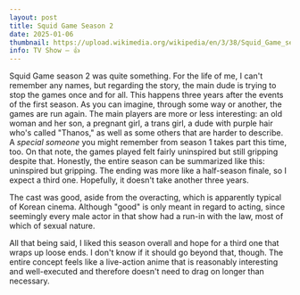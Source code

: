 ```yaml
---
layout: post
title: Squid Game Season 2
date: 2025-01-06
thumbnail: https://upload.wikimedia.org/wikipedia/en/3/38/Squid_Game_season_2_poster.png
info: TV Show – 👍
---
```

Squid Game season 2 was quite something. For the life of me, I can't remember any names, but regarding the story, the main dude is trying to stop the games once and for all. This happens three years after the events of the first season. As you can imagine, through some way or another, the games are run again. The main players are more or less interesting: an old woman and her son, a pregnant girl, a trans girl, a dude with purple hair who's called "Thanos," as well as some others that are harder to describe. A *special someone* you might remember from season 1 takes part this time, too. On that note, the games played felt fairly uninspired but still gripping despite that. Honestly, the entire season can be summarized like this: uninspired but gripping. The ending was more like a half-season finale, so I expect a third one. Hopefully, it doesn't take another three years.  
  
The cast was good, aside from the overacting, which is apparently typical of Korean cinema. Although "good" is only meant in regard to acting, since seemingly every male actor in that show had a run-in with the law, most of which of sexual nature.  
  
All that being said, I liked this season overall and hope for a third one that wraps up loose ends. I don't know if it should go beyond that, though. The entire concept feels like a live-action anime that is reasonably interesting and well-executed and therefore doesn't need to drag on longer than necessary.
